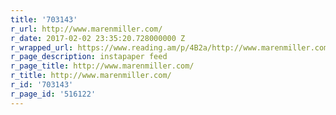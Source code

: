 ```yaml
---
title: '703143'
r_url: http://www.marenmiller.com/
r_date: 2017-02-02 23:35:20.728000000 Z
r_wrapped_url: https://www.reading.am/p/4B2a/http://www.marenmiller.com/
r_page_description: instapaper feed
r_page_title: http://www.marenmiller.com/
r_title: http://www.marenmiller.com/
r_id: '703143'
r_page_id: '516122'
---
```


